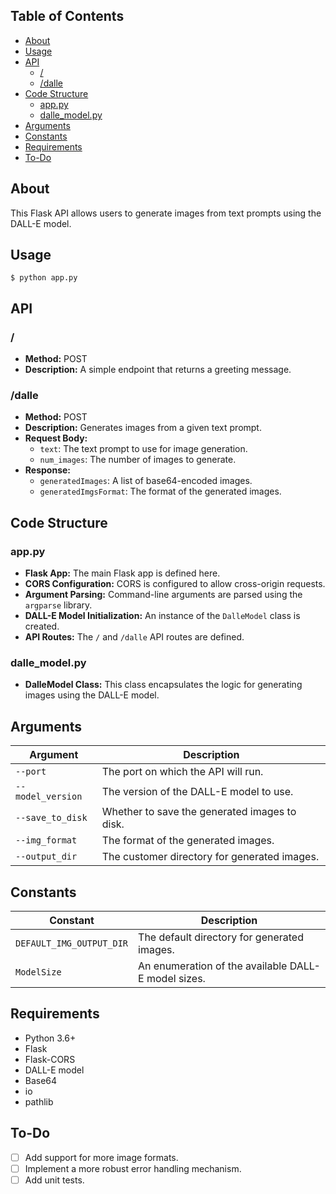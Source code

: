 ## Table of Contents

- [About](#about)
- [Usage](#usage)
- [API](#api)
    - [/](#/)
    - [/dalle](#/dalle)
- [Code Structure](#code-structure)
    - [app.py](#app.py)
    - [dalle_model.py](#dalle_model.py)
- [Arguments](#arguments)
- [Constants](#constants)
- [Requirements](#requirements)
- [To-Do](#to-do)

## About

This Flask API allows users to generate images from text prompts using the DALL-E model.

## Usage

```
$ python app.py
```

## API

### /

- **Method:** POST
- **Description:** A simple endpoint that returns a greeting message.

### /dalle

- **Method:** POST
- **Description:** Generates images from a given text prompt.
- **Request Body:**
    - `text`: The text prompt to use for image generation.
    - `num_images`: The number of images to generate.
- **Response:**
    - `generatedImages`: A list of base64-encoded images.
    - `generatedImgsFormat`: The format of the generated images.

## Code Structure

### app.py

- **Flask App:** The main Flask app is defined here.
- **CORS Configuration:** CORS is configured to allow cross-origin requests.
- **Argument Parsing:** Command-line arguments are parsed using the `argparse` library.
- **DALL-E Model Initialization:** An instance of the `DalleModel` class is created.
- **API Routes:** The `/` and `/dalle` API routes are defined.

### dalle_model.py

- **DalleModel Class:** This class encapsulates the logic for generating images using the DALL-E model.

## Arguments

| Argument | Description |
|---|---|
| `--port` | The port on which the API will run. |
| `--model_version` | The version of the DALL-E model to use. |
| `--save_to_disk` | Whether to save the generated images to disk. |
| `--img_format` | The format of the generated images. |
| `--output_dir` | The customer directory for generated images. |

## Constants

| Constant | Description |
|---|---|
| `DEFAULT_IMG_OUTPUT_DIR` | The default directory for generated images. |
| `ModelSize` | An enumeration of the available DALL-E model sizes. |

## Requirements

- Python 3.6+
- Flask
- Flask-CORS
- DALL-E model
- Base64
- io
- pathlib

## To-Do

- [ ] Add support for more image formats.
- [ ] Implement a more robust error handling mechanism.
- [ ] Add unit tests.